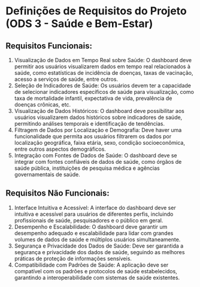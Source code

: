 # Definições de Requisitos do Projeto (ODS 3 - Saúde e Bem-Estar)
## Requisitos Funcionais:
1. Visualização de Dados em Tempo Real sobre Saúde:
O dashboard deve permitir aos usuários visualizarem dados em tempo real relacionados à saúde, como estatísticas de incidência de doenças, taxas de vacinação, acesso a serviços de saúde, entre outros.
2. Seleção de Indicadores de Saúde:
Os usuários devem ter a capacidade de selecionar indicadores específicos de saúde para visualização, como taxa de mortalidade infantil, expectativa de vida, prevalência de doenças crônicas, etc.
3. Visualização de Dados Históricos:
O dashboard deve possibilitar aos usuários visualizarem dados históricos sobre indicadores de saúde, permitindo análises temporais e identificação de tendências.
4. Filtragem de Dados por Localização e Demografia:
Deve haver uma funcionalidade que permita aos usuários filtrarem os dados por localização geográfica, faixa etária, sexo, condição socioeconômica, entre outros aspectos demográficos.
5. Integração com Fontes de Dados de Saúde:
O dashboard deve se integrar com fontes confiáveis de dados de saúde, como órgãos de saúde pública, instituições de pesquisa médica e agências governamentais de saúde.


## Requisitos Não Funcionais:
1. Interface Intuitiva e Acessível:
A interface do dashboard deve ser intuitiva e acessível para usuários de diferentes perfis, incluindo profissionais de saúde, pesquisadores e o público em geral.
2. Desempenho e Escalabilidade:
O dashboard deve garantir um desempenho adequado e escalabilidade para lidar com grandes volumes de dados de saúde e múltiplos usuários simultaneamente.
3. Segurança e Privacidade dos Dados de Saúde:
Deve ser garantida a segurança e privacidade dos dados de saúde, seguindo as melhores práticas de proteção de informações sensíveis.
4. Compatibilidade com Padrões de Saúde:
A aplicação deve ser compatível com os padrões e protocolos de saúde estabelecidos, garantindo a interoperabilidade com sistemas de saúde existentes.
